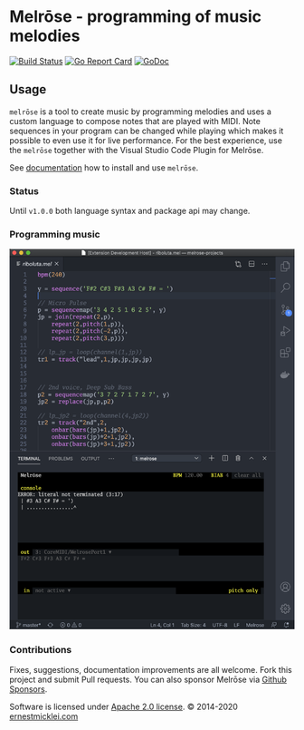 # Melrōse - programming of music melodies

[![Build Status](https://travis-ci.org/emicklei/melrose.png)](https://travis-ci.org/emicklei/melrose)
[![Go Report Card](https://goreportcard.com/badge/github.com/emicklei/melrose)](https://goreportcard.com/report/github.com/emicklei/melrose)
[![GoDoc](https://godoc.org/github.com/emicklei/melrose?status.svg)](https://pkg.go.dev/github.com/emicklei/melrose?tab=doc)


## Usage

`melrōse` is a tool to create music by programming melodies and uses a custom language to compose notes that are played with MIDI.
Note sequences in your program can be changed while playing which makes it possible to even use it for live performance.
For the best experience, use the `melrōse` together with the Visual Studio Code Plugin for Melrōse.

See [documentation](https://emicklei.github.io/melrose/) how to install and use `melrōse`.

### Status

Until `v1.0.0` both language syntax and package api may change.

### Programming music

![screenshot.png](docs/images/screenshot.png)


### Contributions

Fixes, suggestions, documentation improvements are all welcome. Fork this project and submit Pull requests.
You can also sponsor Melrōse via [Github Sponsors](https://github.com/sponsors/emicklei).

Software is licensed under [Apache 2.0 license](LICENSE).
&copy; 2014-2020 [ernestmicklei.com](http://ernestmicklei.com)
